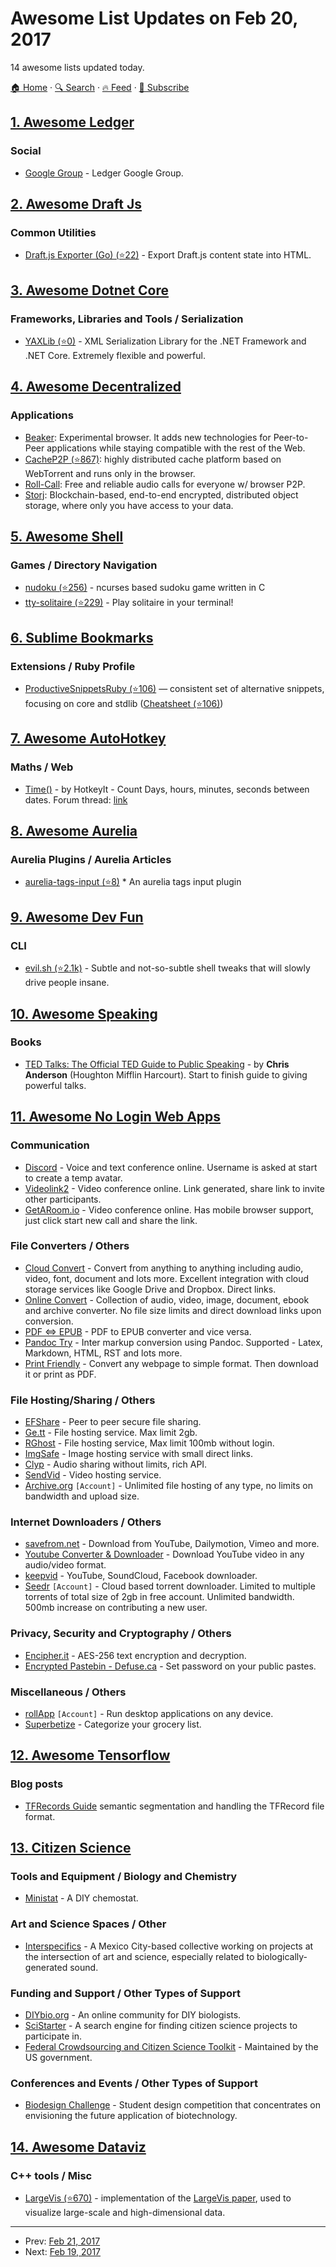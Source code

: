 # Awesome List Updates on Feb 20, 2017

14 awesome lists updated today.

[🏠 Home](/README.md) · [🔍 Search](https://www.trackawesomelist.com/search/) · [🔥 Feed](https://www.trackawesomelist.com/rss.xml) · [📮 Subscribe](https://trackawesomelist.us17.list-manage.com/subscribe?u=d2f0117aa829c83a63ec63c2f&id=36a103854c)



## [1. Awesome Ledger](/content/sfischer13/awesome-ledger/README.md)

### Social

*   [Google Group](https://groups.google.com/forum/#!forum/ledger-cli) - Ledger Google Group.

## [2. Awesome Draft Js](/content/nikgraf/awesome-draft-js/README.md)

### Common Utilities

*   [Draft.js Exporter (Go) (⭐22)](https://github.com/ejilay/draftjs) - Export Draft.js content state into HTML.

## [3. Awesome Dotnet Core](/content/thangchung/awesome-dotnet-core/README.md)

### Frameworks, Libraries and Tools / Serialization

*   [YAXLib (⭐0)](https://github.com/sinairv/YAXLib) - XML Serialization Library for the .NET Framework and .NET Core. Extremely flexible and powerful.

## [4. Awesome Decentralized](/content/croqaz/awesome-decentralized/README.md)

### Applications

*   [Beaker](https://beakerbrowser.com): Experimental browser. It adds new technologies for Peer-to-Peer applications while staying compatible with the rest of the Web.
*   [CacheP2P (⭐867)](https://github.com/guerrerocarlos/CacheP2P): highly distributed cache platform based on WebTorrent and runs only in the browser.
*   [Roll-Call](https://rollcall.audio): Free and reliable audio calls for everyone w/ browser P2P.
*   [Storj](https://storj.io): Blockchain-based, end-to-end encrypted, distributed object storage, where only you have access to your data.

## [5. Awesome Shell](/content/alebcay/awesome-shell/README.md)

### Games / Directory Navigation

*   [nudoku (⭐256)](https://github.com/jubalh/nudoku) - ncurses based sudoku game written in C
*   [tty-solitaire (⭐229)](https://github.com/mpereira/tty-solitaire) - Play solitaire in your terminal!

## [6. Sublime Bookmarks](/content/dreikanter/sublime-bookmarks/README.md)

### Extensions / Ruby Profile

*   [ProductiveSnippetsRuby (⭐106)](https://github.com/janlelis/productive-sublime-snippets-ruby/) — consistent set of alternative snippets, focusing on core and stdlib ([Cheatsheet (⭐106)](https://github.com/janlelis/productive-sublime-snippets-ruby/blob/master/CHEATSHEET.md))

## [7. Awesome AutoHotkey](/content/ahkscript/awesome-AutoHotkey/README.md)

### Maths / Web

*   [Time()](https://autohotkey.com/board/topic/42668-time-count-days-hours-minutes-seconds-between-dates/) - by HotkeyIt - Count Days, hours, minutes, seconds between dates. Forum thread: [link](https://autohotkey.com/board/topic/42668-time-count-days-hours-minutes-seconds-between-dates/)

## [8. Awesome Aurelia](/content/aurelia-contrib/awesome-aurelia/README.md)

### Aurelia Plugins / Aurelia Articles

*   [aurelia-tags-input (⭐8)](https://github.com/TGMorais/aurelia-tags-input) \* An aurelia tags input plugin

## [9. Awesome Dev Fun](/content/mislavcimpersak/awesome-dev-fun/README.md)

### CLI

*   [evil.sh (⭐2.1k)](https://github.com/mathiasbynens/evil.sh) - Subtle and not-so-subtle shell tweaks that will slowly drive people insane.

## [10. Awesome Speaking](/content/matteofigus/awesome-speaking/README.md)

### Books

*   [TED Talks: The Official TED Guide to Public Speaking](http://www.amazon.com/d/0544634497/) - by **Chris Anderson** (Houghton Mifflin Harcourt). Start to finish guide to giving powerful talks.

## [11. Awesome No Login Web Apps](/content/aviaryan/awesome-no-login-web-apps/README.md)

### Communication

*   [Discord](https://discordapp.com/) - Voice and text conference online. Username is asked at start to create a temp avatar.
*   [Videolink2](https://videolink2.me/start) - Video conference online. Link generated, share link to invite other participants.
*   [GetARoom.io](https://getaroom.io/) - Video conference online. Has mobile browser support, just click start new call and share the link.

### File Converters / Others

*   [Cloud Convert](https://cloudconvert.com/) - Convert from anything to anything including audio, video, font, document and lots more. Excellent integration with cloud storage services like Google Drive and Dropbox. Direct links.
*   [Online Convert](http://www.online-convert.com/) - Collection of audio, video, image, document, ebook and archive converter. No file size limits and direct download links upon conversion.
*   [PDF <=> EPUB](http://pdfepub.com/) - PDF to EPUB converter and vice versa.
*   [Pandoc Try](https://pandoc.org/try/) - Inter markup conversion using Pandoc. Supported - Latex, Markdown, HTML, RST and lots more.
*   [Print Friendly](https://www.printfriendly.com/) - Convert any webpage to simple format. Then download it or print as PDF.

### File Hosting/Sharing / Others

*   [EFShare](http://efshare.com/) - Peer to peer secure file sharing.
*   [Ge.tt](http://ge.tt/) - File hosting service. Max limit 2gb.
*   [RGhost](http://rgho.st/) - File hosting service, Max limit 100mb without login.
*   [ImgSafe](https://imgsafe.org/) - Image hosting service with small direct links.
*   [Clyp](https://clyp.it/) - Audio sharing without limits, rich API.
*   [SendVid](https://sendvid.com/) - Video hosting service.
*   [Archive.org](https://archive.org/) `[Account]` - Unlimited file hosting of any type, no limits on bandwidth and upload size.

### Internet Downloaders / Others

*   [savefrom.net](http://en.savefrom.net/) - Download from YouTube, Dailymotion, Vimeo and more.
*   [Youtube Converter & Downloader](https://www.onlinevideoconverter.com/video-converter) - Download YouTube video in any audio/video format.
*   [keepvid](http://keepvid.com/) - YouTube, SoundCloud, Facebook downloader.
*   [Seedr](https://www.seedr.cc/) `[Account]` - Cloud based torrent downloader. Limited to multiple torrents of total size of 2gb in free account. Unlimited bandwidth. 500mb increase on contributing a new user.

### Privacy, Security and Cryptography / Others

*   [Encipher.it](https://encipher.it/) - AES-256 text encryption and decryption.
*   [Encrypted Pastebin - Defuse.ca](https://defuse.ca/pastebin.htm) - Set password on your public pastes.

### Miscellaneous / Others

*   [rollApp](https://www.rollapp.com/) `[Account]` - Run desktop applications on any device.
*   [Superbetize](http://superbetize.com/) - Categorize your grocery list.

## [12. Awesome Tensorflow](/content/jtoy/awesome-tensorflow/README.md)

### Blog posts

*   [TFRecords Guide](http://warmspringwinds.github.io/tensorflow/tf-slim/2016/12/21/tfrecords-guide/) semantic segmentation and handling the TFRecord file format.

## [13. Citizen Science](/content/dylanrees/citizen-science/README.md)

### Tools and Equipment / Biology and Chemistry

*   [Ministat](http://www.hivebio.org/projects/ministat-2/) - A DIY chemostat.

### Art and Science Spaces / Other

*   [Interspecifics](http://www.interspecifics.cc/) - A Mexico City-based collective working on projects at the intersection of art and science, especially related to biologically-generated sound.

### Funding and Support / Other Types of Support

*   [DIYbio.org](https://diybio.org/) - An online community for DIY biologists.
*   [SciStarter](http://scistarter.com/finder) - A search engine for finding citizen science projects to participate in.
*   [Federal Crowdsourcing and Citizen Science Toolkit](https://crowdsourcing-toolkit.sites.usa.gov/) - Maintained by the US government.

### Conferences and Events / Other Types of Support

*   [Biodesign Challenge](http://biodesignchallenge.org/) - Student design competition that concentrates on envisioning the future application of biotechnology.

## [14. Awesome Dataviz](/content/javierluraschi/awesome-dataviz/README.md)

### C++ tools / Misc

*   [LargeVis (⭐670)](https://github.com/lferry007/LargeVis) - implementation of the [LargeVis paper](https://arxiv.org/abs/1602.00370), used to visualize large-scale and high-dimensional data.

---

- Prev: [Feb 21, 2017](/content/2017/02/21/README.md)
- Next: [Feb 19, 2017](/content/2017/02/19/README.md)